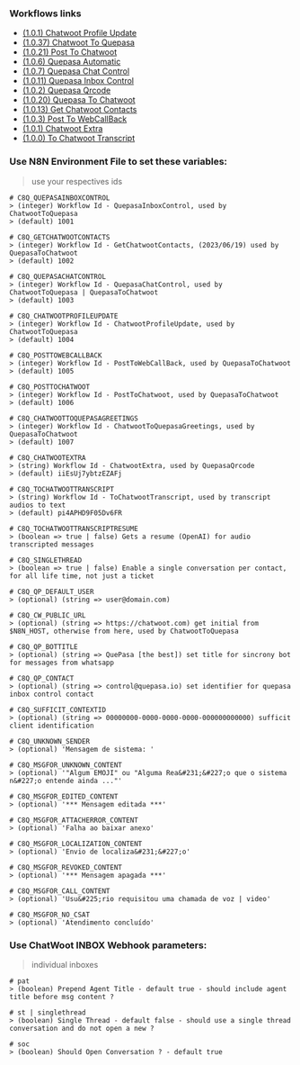 ### Workflows links

* [(1.0.1) Chatwoot Profile Update](https://raw.githubusercontent.com/nocodeleaks/quepasa/main/extra/n8n%2Bchatwoot/ChatwootProfileUpdate.json)
* [(1.0.37) Chatwoot To Quepasa](https://raw.githubusercontent.com/nocodeleaks/quepasa/main/extra/n8n%2Bchatwoot/ChatwootToQuepasa.json)
* [(1.0.21) Post To Chatwoot](https://raw.githubusercontent.com/nocodeleaks/quepasa/main/extra/n8n%2Bchatwoot/PostToChatwoot.json)
* [(1.0.6) Quepasa Automatic](https://raw.githubusercontent.com/nocodeleaks/quepasa/main/extra/n8n%2Bchatwoot/QuepasaAutomatic.json)
* [(1.0.7) Quepasa Chat Control](https://raw.githubusercontent.com/nocodeleaks/quepasa/main/extra/n8n%2Bchatwoot/QuepasaChatControl.json)
* [(1.0.11) Quepasa Inbox Control](https://raw.githubusercontent.com/nocodeleaks/quepasa/main/extra/n8n%2Bchatwoot/QuepasaInboxControl.json)
* [(1.0.2) Quepasa Qrcode](https://raw.githubusercontent.com/nocodeleaks/quepasa/main/extra/n8n%2Bchatwoot/QuepasaQrcode.json)
* [(1.0.20) Quepasa To Chatwoot](https://raw.githubusercontent.com/nocodeleaks/quepasa/main/extra/n8n%2Bchatwoot/QuepasaToChatwoot.json)
* [(1.0.13) Get Chatwoot Contacts](https://raw.githubusercontent.com/nocodeleaks/quepasa/main/extra/n8n%2Bchatwoot/GetChatwootContacts.json)
* [(1.0.3) Post To WebCallBack](https://raw.githubusercontent.com/nocodeleaks/quepasa/main/extra/n8n%2Bchatwoot/PostToWebCallBack.json)
* [(1.0.1) Chatwoot Extra](https://raw.githubusercontent.com/nocodeleaks/quepasa/main/extra/n8n%2Bchatwoot/ChatwootExtra.json)
* [(1.0.0) To Chatwoot Transcript]()


### Use N8N Environment File to set these variables:
> use your respectives ids

	# C8Q_QUEPASAINBOXCONTROL
	> (integer) Workflow Id - QuepasaInboxControl, used by ChatwootToQuepasa
	> (default) 1001

	# C8Q_GETCHATWOOTCONTACTS
	> (integer) Workflow Id - GetChatwootContacts, (2023/06/19) used by QuepasaToChatwoot
	> (default) 1002
		
	# C8Q_QUEPASACHATCONTROL
	> (integer) Workflow Id - QuepasaChatControl, used by ChatwootToQuepasa | QuepasaToChatwoot
	> (default) 1003
	
	# C8Q_CHATWOOTPROFILEUPDATE
	> (integer) Workflow Id - ChatwootProfileUpdate, used by ChatwootToQuepasa
	> (default) 1004
	
	# C8Q_POSTTOWEBCALLBACK
	> (integer) Workflow Id - PostToWebCallBack, used by QuepasaToChatwoot
	> (default) 1005
	
	# C8Q_POSTTOCHATWOOT
	> (integer) Workflow Id - PostToChatwoot, used by QuepasaToChatwoot
	> (default) 1006
	
	# C8Q_CHATWOOTTOQUEPASAGREETINGS
	> (integer) Workflow Id - ChatwootToQuepasaGreetings, used by QuepasaToChatwoot
	> (default) 1007
	
	# C8Q_CHATWOOTEXTRA
	> (string) Workflow Id - ChatwootExtra, used by QuepasaQrcode
	> (default) iiEsUj7ybtzEZAFj
	
	# C8Q_TOCHATWOOTTRANSCRIPT
	> (string) Workflow Id - ToChatwootTranscript, used by transcript audios to text
	> (default) pi4APHD9F05Dv6FR
	
	# C8Q_TOCHATWOOTTRANSCRIPTRESUME
	> (boolean => true | false) Gets a resume (OpenAI) for audio transcripted messages

	# C8Q_SINGLETHREAD
	> (boolean => true | false) Enable a single conversation per contact, for all life time, not just a ticket
	
	# C8Q_QP_DEFAULT_USER
	> (optional) (string => user@domain.com)

	# C8Q_CW_PUBLIC_URL
	> (optional) (string => https://chatwoot.com) get initial from $N8N_HOST, otherwise from here, used by ChatwootToQuepasa

	# C8Q_QP_BOTTITLE
	> (optional) (string => QuePasa [the best]) set title for sincrony bot for messages from whatsapp

	# C8Q_QP_CONTACT
	> (optional) (string => control@quepasa.io) set identifier for quepasa inbox control contact
	
	# C8Q_SUFFICIT_CONTEXTID
	> (optional) (string => 00000000-0000-0000-0000-000000000000) sufficit client identification

	# C8Q_UNKNOWN_SENDER
	> (optional) 'Mensagem de sistema: '
	
	# C8Q_MSGFOR_UNKNOWN_CONTENT
	> (optional) '"Algum EMOJI" ou "Alguma Rea&#231;&#227;o que o sistema n&#227;o entende ainda ..."'
	
	# C8Q_MSGFOR_EDITED_CONTENT
	> (optional) '*** Mensagem editada ***'
	
	# C8Q_MSGFOR_ATTACHERROR_CONTENT
	> (optional) 'Falha ao baixar anexo'
	
	# C8Q_MSGFOR_LOCALIZATION_CONTENT
	> (optional) 'Envio de localiza&#231;&#227;o'
	
	# C8Q_MSGFOR_REVOKED_CONTENT
	> (optional) '*** Mensagem apagada ***'
	
	# C8Q_MSGFOR_CALL_CONTENT
	> (optional) 'Usu&#225;rio requisitou uma chamada de voz | video'
	
	# C8Q_MSGFOR_NO_CSAT
	> (optional) 'Atendimento concluído'

### Use ChatWoot INBOX Webhook parameters:
> individual inboxes

	# pat
	> (boolean) Prepend Agent Title - default true - should include agent title before msg content ?
	
	# st | singlethread
	> (boolean) Single Thread - default false - should use a single thread conversation and do not open a new ?
	
	# soc
	> (boolean) Should Open Conversation ? - default true
